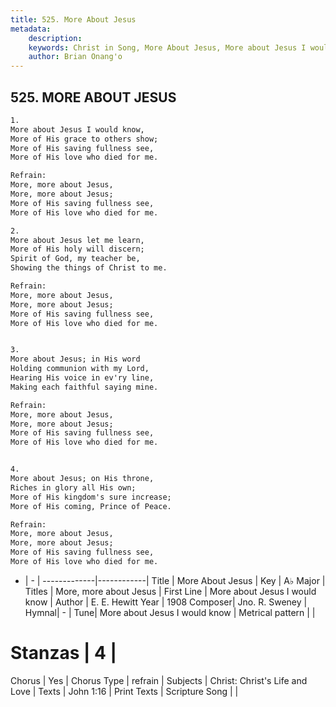 ```yaml
---
title: 525. More About Jesus
metadata:
    description: 
    keywords: Christ in Song, More About Jesus, More about Jesus I would know , More, more about Jesus
    author: Brian Onang'o
---
```



## 525. MORE ABOUT JESUS

```txt
1.
More about Jesus I would know,
More of His grace to others show;
More of His saving fullness see,
More of His love who died for me.

Refrain:
More, more about Jesus,
More, more about Jesus;
More of His saving fullness see,
More of His love who died for me.

2.
More about Jesus let me learn,
More of His holy will discern;
Spirit of God, my teacher be,
Showing the things of Christ to me. 

Refrain:
More, more about Jesus,
More, more about Jesus;
More of His saving fullness see,
More of His love who died for me.


3.
More about Jesus; in His word
Holding communion with my Lord,
Hearing His voice in ev'ry line,
Making each faithful saying mine. 

Refrain:
More, more about Jesus,
More, more about Jesus;
More of His saving fullness see,
More of His love who died for me.


4.
More about Jesus; on His throne,
Riches in glory all His own;
More of His kingdom's sure increase;
More of His coming, Prince of Peace. 

Refrain:
More, more about Jesus,
More, more about Jesus;
More of His saving fullness see,
More of His love who died for me.

```

- |   -  |
-------------|------------|
Title | More About Jesus |
Key | A♭ Major |
Titles | More, more about Jesus |
First Line | More about Jesus I would know  |
Author | E. E. Hewitt
Year | 1908
Composer| Jno. R. Sweney |
Hymnal|  - |
Tune| More about Jesus I would know |
Metrical pattern | |
# Stanzas | 4 |
Chorus | Yes |
Chorus Type | refrain |
Subjects | Christ: Christ's Life and Love |
Texts | John 1:16 |
Print Texts | 
Scripture Song |  |
  
